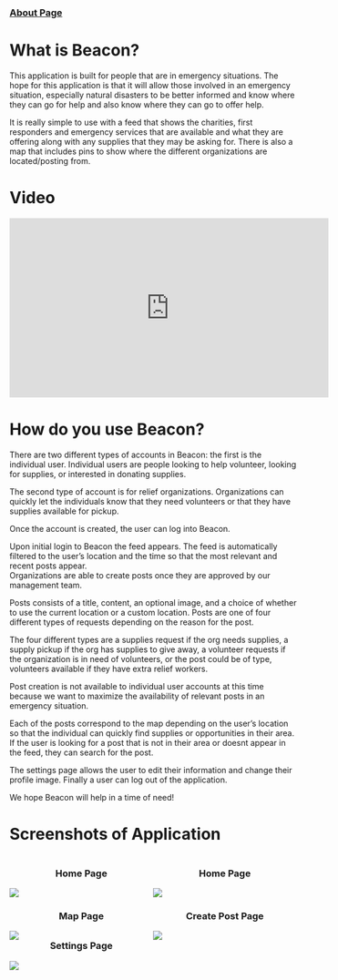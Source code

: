 ### [About Page](https://sccapstone.github.io/Beacon/about.html)

# What is Beacon?
This application is built for people that are in emergency situations. The hope for this application is that it will allow those involved in an emergency situation, especially natural disasters to be better informed and know where they can go for help and also know where they can go to offer help. 

It is really simple to use with a feed that shows the charities, first responders and emergency services that are available and what they are offering along with any supplies that they may be asking for. There is also a map that includes pins to show where the different organizations are located/posting from. 

# Video
<iframe width="560" height="315" src="https://www.youtube.com/watch?v=s5HIb470eTw" frameborder="0" allow="autoplay; encrypted-media" allowfullscreen></iframe>


# How do you use Beacon?  
There are two different types of accounts in Beacon: the first is the individual user. Individual users are people looking to help volunteer, looking for supplies, or interested in donating supplies.

The second type of account is for relief organizations. Organizations can quickly let the individuals know that they need volunteers or that they have supplies available for pickup. 

Once the account is created, the user can log into Beacon.  

Upon initial login to Beacon the feed appears. The feed is automatically filtered to the user’s location and the time so that the most relevant and recent posts appear.  
Organizations are able to create posts once they are approved by our management team. 

Posts consists of a title, content, an optional image, and a choice of whether to use the current location or a custom location. Posts are one of four different types of requests depending on the reason for the post.  

The four different types are a supplies request if the org needs supplies, a supply pickup if the org has supplies to give away, a volunteer requests if the organization is in need of volunteers, or the post could be of type, volunteers available if they have extra relief workers.  

Post creation is not available to individual user accounts at this time because we want to maximize the availability of relevant posts in an emergency situation.  

Each of the posts correspond to the map depending on the user’s location so that the individual can quickly find supplies or opportunities in their area. If the user is looking for a post that is not in their area or doesnt appear in the feed, they can search for the post.  

The settings page allows the user to edit their information and change their profile image. Finally a user can log out of the application. 

We hope Beacon will help in a time of need!  



# Screenshots of Application

<div>
  <div style="float:left; width: 50%">
    <h3 style="text-align: center;"> Home Page </h3>
    <img src="https://sccapstone.github.io/Beacon/beacon_screenshots/homepage.png">
  </div>
  <div style="float:left; width: 50%">
    <h3 style="text-align: center;"> Home Page </h3>
    <img src="https://sccapstone.github.io/Beacon/beacon_screenshots/feedpage.png">
  </div>
</div>
<div>
  <div style="float:left; width: 50%">
    <h3 style="text-align: center;"> Map Page </h3>
    <img src="https://sccapstone.github.io/Beacon/beacon_screenshots/mappage.png">
  </div>
  <div style="float:left; width: 50%">
    <h3 style="text-align: center;"> Create Post Page </h3>
    <img src="https://sccapstone.github.io/Beacon/beacon_screenshots/createpostpage.png">
  </div> 
</div>
<div style="width: 50%;">
    <h3 style="text-align: center;"> Settings Page </h3>
    <img src="https://sccapstone.github.io/Beacon/beacon_screenshots/settingspage.png">
</div>


